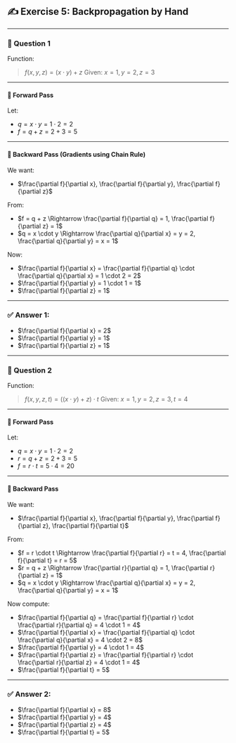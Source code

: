 ## ✍️ **Exercise 5: Backpropagation by Hand**

---

### 🧮 Question 1

Function:

> $f(x, y, z) = (x \cdot y) + z$
> Given:
> $x = 1, y = 2, z = 3$

---

#### 🔁 Forward Pass

Let:

* $q = x \cdot y = 1 \cdot 2 = 2$
* $f = q + z = 2 + 3 = 5$

---

#### 🔄 Backward Pass (Gradients using Chain Rule)

We want:

* $\frac{\partial f}{\partial x}, \frac{\partial f}{\partial y}, \frac{\partial f}{\partial z}$

From:

* $f = q + z \Rightarrow \frac{\partial f}{\partial q} = 1, \frac{\partial f}{\partial z} = 1$
* $q = x \cdot y \Rightarrow \frac{\partial q}{\partial x} = y = 2, \frac{\partial q}{\partial y} = x = 1$

Now:

* $\frac{\partial f}{\partial x} = \frac{\partial f}{\partial q} \cdot \frac{\partial q}{\partial x} = 1 \cdot 2 = 2$
* $\frac{\partial f}{\partial y} = 1 \cdot 1 = 1$
* $\frac{\partial f}{\partial z} = 1$

---

### ✅ Answer 1:

* $\frac{\partial f}{\partial x} = 2$
* $\frac{\partial f}{\partial y} = 1$
* $\frac{\partial f}{\partial z} = 1$

---

### 🧮 Question 2

Function:

> $f(x, y, z, t) = ((x \cdot y) + z) \cdot t$
> Given:
> $x = 1, y = 2, z = 3, t = 4$

---

#### 🔁 Forward Pass

Let:

* $q = x \cdot y = 1 \cdot 2 = 2$
* $r = q + z = 2 + 3 = 5$
* $f = r \cdot t = 5 \cdot 4 = 20$

---

#### 🔄 Backward Pass

We want:

* $\frac{\partial f}{\partial x}, \frac{\partial f}{\partial y}, \frac{\partial f}{\partial z}, \frac{\partial f}{\partial t}$

From:

* $f = r \cdot t \Rightarrow \frac{\partial f}{\partial r} = t = 4, \frac{\partial f}{\partial t} = r = 5$
* $r = q + z \Rightarrow \frac{\partial r}{\partial q} = 1, \frac{\partial r}{\partial z} = 1$
* $q = x \cdot y \Rightarrow \frac{\partial q}{\partial x} = y = 2, \frac{\partial q}{\partial y} = x = 1$

Now compute:

* $\frac{\partial f}{\partial q} = \frac{\partial f}{\partial r} \cdot \frac{\partial r}{\partial q} = 4 \cdot 1 = 4$
* $\frac{\partial f}{\partial x} = \frac{\partial f}{\partial q} \cdot \frac{\partial q}{\partial x} = 4 \cdot 2 = 8$
* $\frac{\partial f}{\partial y} = 4 \cdot 1 = 4$
* $\frac{\partial f}{\partial z} = \frac{\partial f}{\partial r} \cdot \frac{\partial r}{\partial z} = 4 \cdot 1 = 4$
* $\frac{\partial f}{\partial t} = 5$

---

### ✅ Answer 2:

* $\frac{\partial f}{\partial x} = 8$
* $\frac{\partial f}{\partial y} = 4$
* $\frac{\partial f}{\partial z} = 4$
* $\frac{\partial f}{\partial t} = 5$